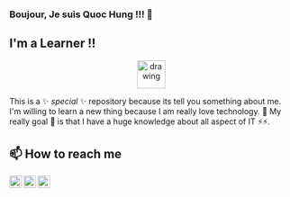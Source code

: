 ### Boujour, Je suis Quoc Hung !!! 👋

## I'm a Learner !!


<p align="center">
  <img align="center" src="https://github.githubassets.com/images/mona-loading-default.gif" alt="drawing" width="50" />
</p>

This is a ✨ _special_ ✨ repository because its tell you something about me. I'm willing to learn a new thing because I am really love technology. 🌱 My really goal 🥅 is that I have a huge knowledge about all aspect of IT ⚡⚡. 

## 📫 How to reach me 

[<img align="left" alt="codeSTACKr | LinkedIn" width="22px" src="https://cdn.jsdelivr.net/npm/simple-icons@v3/icons/linkedin.svg" />][linkedin]
[<img align="left" alt="codeSTACKr | Instagram" width="22px" src="https://cdn.jsdelivr.net/npm/simple-icons@v3/icons/instagram.svg" />][instagram]
[<img align="left" alt="codeSTACKr | Instagram" width="22px" src="https://cdn.jsdelivr.net/npm/simple-icons@v3/icons/facebook.svg" />][facebook]

[instagram]: https://www.instagram.com/nq.hhung/
[linkedin]: www.linkedin.com/in/hung-nguyen-quoc2001
[facebook]: https://www.facebook.com/profile.php?id=100004350407026

>
